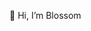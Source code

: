 👋 Hi, I’m Blossom

<!-- About me: can be copied from linkedin -->

<!-- languages  -->

<!-- Hobbies, when I'm not pushing some new code to github, you can find me creating content on youtube, introduce podcast for career and tidbits on the blog. If you want to chat, shoot me a linkedin message (I'm happy to have a coffee chat with you) or send a mail -->

<!-- What else? Some tools I use: notion, slack, trello etc -->

<!-- Find some of my interesting projects pinned below -->

<!---
blossom-babs/blossom-babs is a ✨ special ✨ repository because its `README.md` (this file) appears on your GitHub profile.
You can click the Preview link to take a look at your changes.

- 👀 I’m interested in ...
- 🌱 I’m currently learning ...
- 💞️ I’m looking to collaborate on ...
- 📫 How to reach me ...
--->
